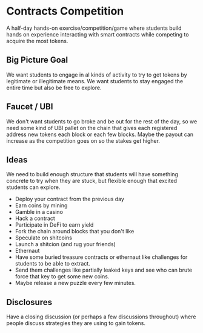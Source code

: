 # Contracts Competition

A half-day hands-on exercise/competition/game where students build hands on experience interacting with smart contracts while competing to acquire the most tokens.

## Big Picture Goal

We want students to engage in al kinds of activity to try to get tokens by legitimate or illegitimate means.
We want students to stay engaged the entire time but also be free to explore.

## Faucet / UBI

We don't want students to go broke and be out for the rest of the day, so we need some kind of UBI pallet on the chain that gives each registered address new tokens each block or each few blocks.
Maybe the payout can increase as the competition goes on so the stakes get higher.

## Ideas

We need to build enough structure that students will have something concrete to try when they are stuck, but flexible enough that excited students can explore.

* Deploy your contract from the previous day
* Earn coins by mining
* Gamble in a casino
* Hack a contract
* Participate in DeFi to earn yield
* Fork the chain around blocks that you don't like
* Speculate on shitcoins
* Launch a shitcion (and rug your friends)
* Ethernaut
* Have some buried treasure contracts or ethernaut like challenges for students to be able to extract.
* Send them challenges like partially leaked keys and see who can brute force that key to get some new coins.
* Maybe release a new puzzle every few minutes.

## Disclosures

Have a closing discussion (or perhaps a few discussions throughout) where people discuss strategies they are using to gain tokens.